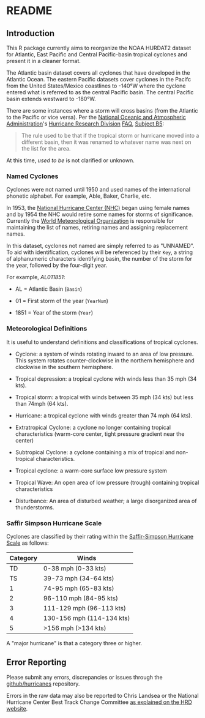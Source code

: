 # README

## Introduction

This R package currently aims to reorganize the NOAA HURDAT2 dataset for Atlantic, East Pacific and Central Pacific-basin tropical cyclones and present it in a cleaner format.

The Atlantic basin dataset covers all cyclones that have developed in the Atlantic Ocean. The eastern Pacific datasets cover cyclones in the Pacifc from the United States/Mexico coastlines to -140&deg;W where the cyclone entered what is referred to as the central Pacific basin. The central Pacific basin extends westward to -180&deg;W.

There are some instances where a storm will cross basins (from the Atlantic to the Pacific or vice versa). Per the [National Oceanic and Atmospheric Administration](http://www.noaa.gov)'s [Hurricane Research Division](http://www.aoml.noaa.gov/hrd/) [FAQ](http://www.aoml.noaa.gov/hrd/tcfaq/tcfaqHED.html), [Subject B5](http://www.aoml.noaa.gov/hrd/tcfaq/B5.html):

> The rule used to be that if the tropical storm or hurricane moved into a different basin, then it was renamed to whatever name was next on the list for the area.

At this time, *used to be* is not clarified or unknown.

### Named Cyclones

Cyclones were not named until 1950 and used names of the international phonetic alphabet. For example, Able, Baker, Charlie, etc.

In 1953, the [National Hurricane Center (NHC)](http://www.nhc.noaa.gov) began using female names and by 1954 the NHC would retire some names for storms of significance. Currently the [World Meteorological Organization](http://www.wmo.int/pages/prog/www/tcp/Storm-naming.html) is responsible for maintaining the list of names, retiring names and assigning replacement names.

In this dataset, cyclones not named are simply referred to as "UNNAMED". To aid with identification, cyclones will be referenced by their `Key`, a string of alphanumeric characters identifying basin, the number of the storm for the year, followed by the four-digit year.

For example, *AL011851*:

* AL = Atlantic Basin (`Basin`)

* 01 = First storm of the year (`YearNum`)

* 1851 = Year of the storm (`Year`)

### Meteorological Definitions

It is useful to understand definitions and classifications of tropical cyclones.

- Cyclone: a system of winds rotating inward to an area of low pressure. This system rotates counter-clockwise in the northern hemisphere and clockwise in the southern hemisphere.

- Tropical depression: a tropical cyclone with winds less than 35 mph (34 kts).

- Tropical storm: a tropical  with winds between 35 mph (34 kts) but less than 74mph (64 kts).

- Hurricane: a tropical cyclone with winds greater than 74 mph (64 kts).

- Extratropical Cyclone: a cyclone no longer containing tropical characteristics (warm-core center, tight pressure gradient near the center)

- Subtropical Cyclone: a cyclone containing a mix of tropical and non-tropical characteristics.

- Tropical cyclone: a warm-core surface low pressure system

- Tropical Wave: An open area of low pressure (trough) containing tropical characteristics

- Disturbance: An area of disturbed weather; a large disorganized area of thunderstorms.

### Saffir Simpson Hurricane Scale

Cyclones are classified by their rating within the [Saffir-Simpson Hurricane Scale](https://en.wikipedia.org/wiki/Saffir%E2%80%93Simpson_hurricane_wind_scale) as follows:

Category | Winds
-------- | ------
TD       | 0-38 mph (0-33 kts)
TS       | 39-73 mph (34-64 kts)
1        | 74-95 mph (65-83 kts)
2        | 96-110 mph (84-95 kts)
3        | 111-129 mph (96-113 kts)
4        | 130-156 mph (114-134 kts)
5        | >156 mph (>134 kts)

A "major hurricane" is that a category three or higher.

## Error Reporting

Please submit any errors, discrepancies or issues through the [github/hurricanes](https://github.com/timtrice/Hurricanes/issues) repository.

Errors in the raw data may also be reported to Chris Landsea or the National Hurricane Center Best Track Change Committee [as explained on the HRD website](http://www.aoml.noaa.gov/hrd/hurdat/submit_re-analysis.html).
